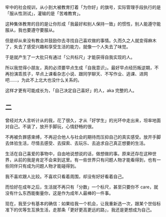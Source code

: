 牢中的社会规训，从小到大被教育打着「为你好」的旗号，实际管理手段执行的是「服从性测试」，灌输的是「苦难教育」。

这种集体教育的目的是让你形成「我最好和别人保持一致」的惯性，别人能遵守能服从，我也要遵守要服从。

但是却从来没有教会并鼓励你去寻找自己喜欢做的事情。久而久之人就变得麻木了，失去了感受兴趣和享受生活的能力，就像一个人失去了味觉。

于是就产生了一大批只有通过「公共标尺」才能获得自我实现的人。

所以我觉得小朋友，真的必须要早点生成「自我意识」。最好早点经历叛逆期，不再扮演乖孩子，早点上课看杂志小说、跟同学聊天、不写作业、逃课、进网吧……，为此不上北大也没什么关系的。

这样才更有可能成长为，「自己决定自己喜好」的人，aka 完整的人。

## 二

曾经对大人言听计从的我，花了很久，才从「好学生」的光环中走出来，坦率地面对自己。不装了，放开手脚玩，心情舒畅的很。

不再被负罪感束缚，不再迎合他人与社会的期待而压抑自己的真实感受。放开手脚去体验生活，尽情去感受、去探索、去玩乐、去追求自己真正想要的生活。

生活在自己喜爱的事物中，自由地说想说的话，做想做的事。原来还存在这种世界，从前的我是肯定不会来到这里。有一些世界只有问题人物才能看得到，也有一些同伴只有成为问题人物才能碰得到。

我不喜欢跟人比较。不喜欢只看着周围，却没有好好看着自己。

而恰好在成年之后，生活就不再只有「分数」一个标尺，甚至只要你不 care，就没有什么东西能衡量你，这是作为成年人最棒的一件事。

现在，我至少有基本的确信：如果给我一个机会，让我重新选一次，跟某个世俗标准下的优等生互换生活，走那条「更好更高更远的路」，我还是更想成为自己。